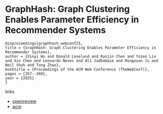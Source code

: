 # GraphHash: Graph Clustering Enables Parameter Efficiency in Recommender Systems

```
@inproceedings{graphhash_webconf25,
title = {GraphHash: Graph Clustering Enables Parameter Efficiency in Recommender Systems},
author = {Xinyi Wu and Donald Loveland and Runjin Chen and Yozen Liu and Xin Chen and Leonardo Neves and Ali Jadbabaie and Mingxuan Ju and Neil Shah and Tong Zhao},
booktitle = {Proceedings of the ACM Web Conference (TheWebConf)},
pages = {357--369},
year = {2025}
}
```

links
- [openreview](https://openreview.net/forum?id=U3TzIAg5Dg)
- [acm](https://dl.acm.org/doi/10.1145/3696410.3714910)
